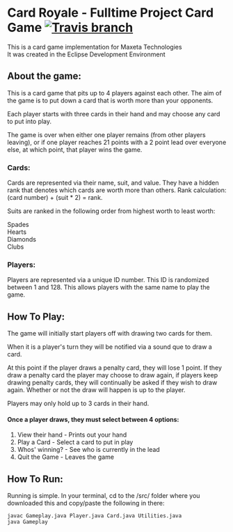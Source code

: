# Card Royale - Fulltime Project Card Game [![Travis branch](https://img.shields.io/travis/rust-lang/rust/master.svg)]()  
This is a card game implementation for Maxeta Technologies  
It was created in the Eclipse Development Environment

## About the game:
This is a card game that pits up to 4 players against each other.
The aim of the game is to put down a card that is worth more than your opponents.    
  
Each player starts with three cards in their hand and may choose any card to put into play.  
  
The game is over when either one player remains (from other players leaving), or if one player reaches 21 points with a 2 point lead over everyone else, at which point, that player wins the game.  
### Cards:
Cards are represented via their name, suit, and value. They have a hidden rank that denotes which cards are worth more than others. Rank calculation: (card number) + (suit * 2) = rank.  
  
Suits are ranked in the following order from highest worth to least worth:  
  
Spades  
Hearts  
Diamonds  
Clubs  
### Players:
Players are represented via a unique ID number. This ID is randomized between 1 and 128. This allows players with the same name to play the game.

## How To Play:
The game will initially start players off with drawing two cards for them.  
  
When it is a player's turn they will be notified via a sound que to draw a card. 
  
At this point if the player draws a penalty card, they will lose 1 point. If they draw a penalty card the player may choose to draw again, if players keep drawing penalty cards, they will continually be asked if they wish to draw again. Whether or not the draw will happen is up to the player.  
  
Players may only hold up to 3 cards in their hand. 
  
#### Once a player draws, they must select between 4 options:
1) View their hand - Prints out your hand
2) Play a Card     - Select a card to put in play
3) Whos' winning?  - See who is currently in the lead
4) Quit the Game   - Leaves the game  
  
## How To Run:
Running is simple. In your terminal, cd to the /src/ folder where you downloaded this and copy/paste the following in there:
  
```terminal  
javac Gameplay.java Player.java Card.java Utilities.java  
java Gameplay  
```
  

